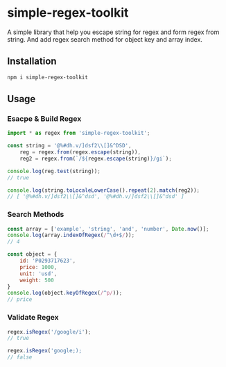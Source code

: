 # simple-regex-toolkit
 A simple library that help you escape string for regex and form regex from string. And add regex search method for object key and array index.

## Installation

```sh
npm i simple-regex-toolkit
```

## Usage
### Esacpe & Build Regex
```js
import * as regex from 'simple-regex-toolkit';

const string = '@%#dh.v/]dsf2\\[]&^DSD',
    reg = regex.from(regex.escape(string)),
    reg2 = regex.from(`/${regex.escape(string)}/gi`);

console.log(reg.test(string));
// true

console.log(string.toLocaleLowerCase().repeat(2).match(reg2));
// [ '@%#dh.v/]dsf2\\[]&^dsd', '@%#dh.v/]dsf2\\[]&^dsd' ]
```

### Search Methods
```js
const array = ['example', 'string', 'and', 'number', Date.now()];
console.log(array.indexOfRegex(/^\d+$/));
// 4

const object = {
    id: 'P0293717623',
    price: 1000,
    unit: 'usd',
    weight: 500
}
console.log(object.keyOfRegex(/^p/));
// price
```

### Validate Regex
```js
regex.isRegex('/google/i');
// true

regex.isRegex('google;);
// false
```